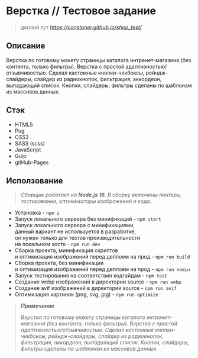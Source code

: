 # Верстка // Тестовое задание

> _деплой тут https://constoner.github.io/shop_test/_

## Описание

Верстка по готовому макету страницы каталога интренет-магазина (без контента, только фильтры). Верстка с простой адаптивностью/отзывчивостью. Сделал кастомные кнопки-чекбоксы, рейндж-слайдеры, слайдер из радиокнопок, фильтрация, аккордеон, выпадающий список. Кнопки, слайдеры, фильтры сделаны по шаблонам из массивов данных.

## Стэк

- HTML5
- Pug
- CSS3
- SASS (scss)
- JavaScript
- Gulp
- gitHub-Pages

## Исползование

> _Сборщик работает на **Node.js 16**. В сборку включены линтеры, тестирование, оптимизаторы изображений и кода._

- Установка - `npm i`
- Запуск локального сервера без минификаций - `npm start`
- Запуск локального сервера c минификациями, <br>
  данный вариант не используется в разработке, <br>
  он нужен только для тестов производительности <br>
  на локальном хосте - `npm run dev`
- Сборка проекта, минификация скриптов <br>
  и оптимизация изображений перед деплоем на прод - `npm run build`
- Сборка проекта, без минификации <br>
  и оптимизация изображений перед деплоем на прод - `npm run nomin`
- Запуск тестирования на соответствия кодгайдам - `npm test`
- Создание webp изображений в директории source - `npm run webp`
- Создание avif изображений в директории source - `npm run avif`
- Оптимизация картинок (png, svg, jpg) - `npm run optimize`

> _**Примечание**_
>
> _Верстка по готовому макету страницы каталога интренет-магазина (без контента, только фильтры). Верстка с простой адаптивностью/отзывчивостью. Сделал кастомные кнопки-чекбоксы, рейндж-слайдеры, слайдер из радиокнопок, фильтрация, аккордеон, выпадающий список. Кнопки, слайдеры, фильтры сделаны по шаблонам из массивов данных._
